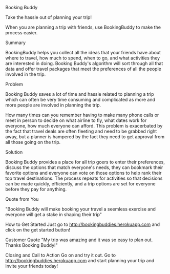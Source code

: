 Booking Buddy

Take the hassle out of planning your trip!

When you are planning a trip with friends, use BookingBuddy to make the process easier.

Summary

BookingBuddy helps you collect all the ideas that your friends have about where to travel, how much to spend, when to go, and what activities they are interested in doing.  Booking Buddy's algorithm will sort through all that data and offer travel packages that meet the preferences of all the people involved in the trip.

Problem

Booking Buddy saves a lot of time and hassle related to planning a trip which can often be very time consuming and complicated as more and more people are involved in planning the trip.

How many times can you remember having to make many phone calls or meet in person to decide on what airline to fly, what dates work for everyone, how much everyone can afford.  This problem is exacerbated by the fact that travel deals are often fleeting and need to be grabbed right away, but a planner is hampered by the fact they need to get approval from all those going on the trip.

Solution

Booking Buddy provides a place for all trip goers to enter their preferences, discuss the options that match everyone's needs, they can bookmark their favorite options and everyone can vote on those options to help rank their top travel destinations.  The process repeats for activities so that decisions can be made quickly, efficiently, and a trip options are set for everyone before they pay for anything.

Quote from You

"Booking Buddy will make booking your travel a seemless exercise and everyone will get a stake in shaping their trip"

How to Get Started
Just go to http://bookingbuddies.herokuapp.com and click on the get started button!


Customer Quote
"My trip was amazing and it was so easy to plan out.  Thanks Booking Buddy!"

Closing and Call to Action
Go on and try it out.  Go to http://bookingbuddies.herokuapp.com and start planning your trip and invite your friends today!
